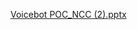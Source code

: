 [Voicebot POC_NCC (2).pptx](https://github.com/department-of-veterans-affairs/voicebot/files/11006199/Voicebot.POC_NCC.2.pptx)
